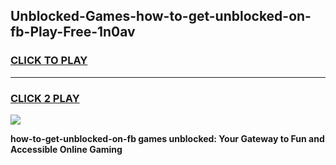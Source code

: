 
## Unblocked-Games-how-to-get-unblocked-on-fb-Play-Free-1n0av
<h3>
<a href="https://premium76.site?title=how-to-get-unblocked-on-fb&ref=21A">CLICK TO PLAY</a></h3>
<hr>

<h3>
<a href="https://premium76.site?title=how-to-get-unblocked-on-fb&ref=21A">CLICK 2 PLAY</a>
  
</h3>

<a href="https://premium76.site?title=how-to-get-unblocked-on-fb&ref=21A"><img src="https://clearcache.store/games.png"></a>


**how-to-get-unblocked-on-fb games unblocked: Your Gateway to Fun and Accessible Online Gaming**
